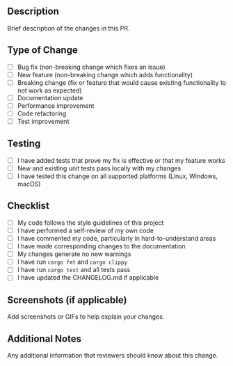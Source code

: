 ## Description

Brief description of the changes in this PR.

## Type of Change

- [ ] Bug fix (non-breaking change which fixes an issue)
- [ ] New feature (non-breaking change which adds functionality)
- [ ] Breaking change (fix or feature that would cause existing functionality to not work as expected)
- [ ] Documentation update
- [ ] Performance improvement
- [ ] Code refactoring
- [ ] Test improvement

## Testing

- [ ] I have added tests that prove my fix is effective or that my feature works
- [ ] New and existing unit tests pass locally with my changes
- [ ] I have tested this change on all supported platforms (Linux, Windows, macOS)

## Checklist

- [ ] My code follows the style guidelines of this project
- [ ] I have performed a self-review of my own code
- [ ] I have commented my code, particularly in hard-to-understand areas
- [ ] I have made corresponding changes to the documentation
- [ ] My changes generate no new warnings
- [ ] I have run `cargo fmt` and `cargo clippy`
- [ ] I have run `cargo test` and all tests pass
- [ ] I have updated the CHANGELOG.md if applicable

## Screenshots (if applicable)

Add screenshots or GIFs to help explain your changes.

## Additional Notes

Any additional information that reviewers should know about this change.